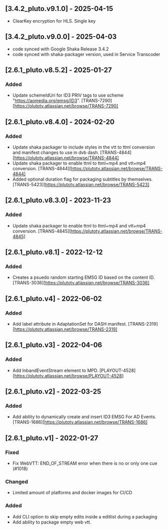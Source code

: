 
## [3.4.2_pluto.v9.1.0] - 2025-04-15
- ClearKey encryption for HLS. Single key

## [3.4.2_pluto.v9.0.0] - 2025-04-03
 - code synced with Google Shaka Release 3.4.2
 - code synced with shaka-packager version, used in Service Transcoder

## [2.6.1_pluto.v8.5.2] - 2025-01-27
### Added
 - Update schemeIdUri for ID3 PRIV tags to use scheme "https://aomedia.org/emsg/ID3". [TRANS-7290][https://plutotv.atlassian.net/browse/TRANS-7290]
## [2.6.1_pluto.v8.4.0] - 2024-02-20
### Added
 - Update shaka packager to include styles in the vtt to ttml conversion and manifest changes to use in dvb dash. [TRANS-4844][https://plutotv.atlassian.net/browse/TRANS-4844]
 - Update shaka packager to enable ttml to ttml+mp4 and vtt+mp4 conversion. [TRANS-4844][https://plutotv.atlassian.net/browse/TRANS-4844]
 - Added optional duration flag for packaging subtitles by themselves. [TRANS-5423][https://plutotv.atlassian.net/browse/TRANS-5423]
## [2.6.1_pluto.v8.3.0] - 2023-11-23
### Added
 - Update shaka packager to enable ttml to ttml+mp4 and vtt+mp4 conversion. [TRANS-4845][https://plutotv.atlassian.net/browse/TRANS-4845]
## [2.6.1_pluto.v8.1] - 2022-12-12
### Added
 - Creates a psuedo random starting EMSG ID based on the content ID. [TRANS-3036][https://plutotv.atlassian.net/browse/TRANS-3036]
## [2.6.1_pluto.v4] - 2022-06-02
### Added
 - Add label attribute in AdaptationSet for DASH manifest. [TRANS-2319][https://plutotv.atlassian.net/browse/TRANS-2319]

## [2.6.1_pluto.v3] - 2022-04-06
### Added
 - Add InbandEventStream element to MPD. [PLAYOUT-4528][https://plutotv.atlassian.net/browse/PLAYOUT-4528]

## [2.6.1_pluto.v2] - 2022-03-25
### Added
 - Add ability to dynamically create and insert ID3 EMSG For AD Events. [TRANS-1686][https://plutotv.atlassian.net/browse/TRANS-1686]

## [2.6.1_pluto.v1] - 2022-01-27
### Fixed
 - Fix WebVTT: END_OF_STREAM error when there is no or only one cue (#1018)
### Changed
 - Limited amount of platforms and docker images for CI/CD
### Added
 - Add CLI option to skip empty edits inside a editlist during a packaging
 - Add ability to package empty web vtt.